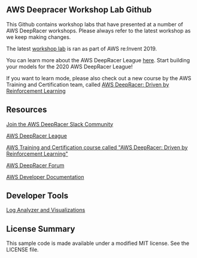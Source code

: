 ## AWS Deepracer Workshop Lab Github  

This Github contains workshop labs that have presented at a number of AWS DeepRacer workshops. Please always refer to the latest workshop as we keep making changes.

The latest [workshop lab](https://github.com/aws-samples/aws-deepracer-workshops/tree/master/Workshops/2019-reInvent) is ran as part of AWS re:Invent 2019.

You can learn more about the AWS DeepRacer League [here](http://www.deepracerleague.com/). Start building your models for the 2020 AWS DeepRacer League!

If you want to learn mode, please also check out a new course by the AWS Training and Certification team, called [AWS DeepRacer: Driven by Reinforcement Learning](https://www.aws.training/learningobject/wbc?id=32143)

## Resources

[Join the AWS DeepRacer Slack Community](https://deepracer-community.slack.com/)

[AWS DeepRacer League](http://www.deepracerleague.com/)

[AWS Training and Certification course called "AWS DeepRacer: Driven by Reinforcement Learning"](https://www.aws.training/learningobject/wbc?id=32143)

[AWS DeepRacer Forum]( https://forums.aws.amazon.com/forum.jspa?forumID=318)

[AWS Developer Documentation](https://docs.aws.amazon.com/deepracer/index.html#lang/en_us) 

## Developer Tools

[Log Analyzer and
Visualizations](https://github.com/aws-samples/aws-deepracer-workshops/tree/master/log-analysis/)

## License Summary

This sample code is made available under a modified MIT license. See the LICENSE file.
